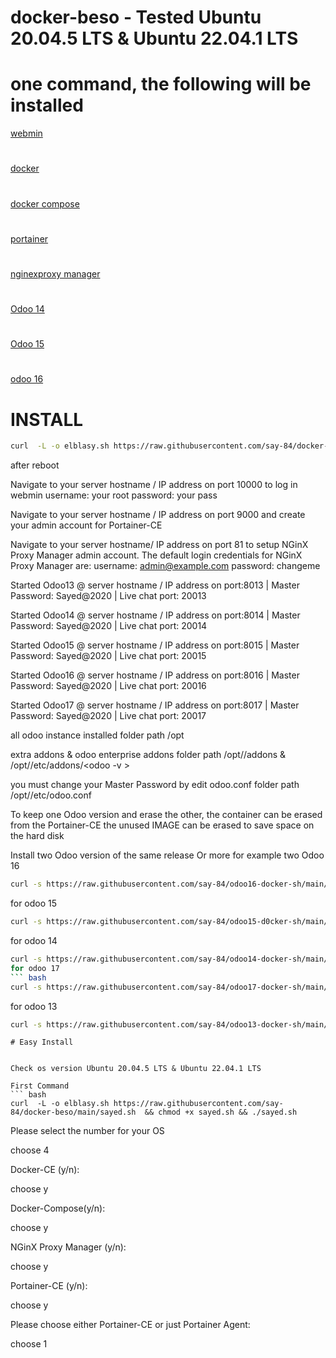 # docker-beso - Tested  Ubuntu 20.04.5 LTS & Ubuntu 22.04.1 LTS
#  one command, the following will be installed
[ webmin](https://www.webmin.com/)
#
[ docker](https://www.docker.com/)
#
[ docker compose](https://docs.docker.com/engine/reference/commandline/compose/)
#
[portainer](https://docs.portainer.io/)
#
[ nginexproxy manager](https://nginxproxymanager.com/)
#
[ Odoo 14](https://www.odoo.com/documentation/14.0/)
#
[ Odoo 15](https://www.odoo.com/documentation/15.0/)
#
[odoo 16](https://www.odoo.com/documentation/16.0/)


# INSTALL
``` bash
curl  -L -o elblasy.sh https://raw.githubusercontent.com/say-84/docker-beso/main/sayed.sh  && chmod +x sayed.sh && ./sayed.sh
```


<p>

after reboot 
 
Navigate to your server hostname / IP address on port 10000 to log in webmin
username: your root
password: your pass 
 
Navigate to your server hostname / IP address on port 9000 and create your admin account for Portainer-CE
 
Navigate to your server hostname/ IP address on port 81 to setup
NGinX Proxy Manager admin account.
The default login credentials for NGinX Proxy Manager are:
username: admin@example.com
password: changeme   
 
Started Odoo13 @ server hostname / IP address on port:8013 | Master Password: Sayed@2020 | Live chat port: 20013
 
Started Odoo14 @ server hostname / IP address on port:8014 | Master Password: Sayed@2020 | Live chat port: 20014

Started Odoo15 @ server hostname / IP address on port:8015 | Master Password: Sayed@2020 | Live chat port: 20015
 
Started Odoo16 @ server hostname / IP address on port:8016 | Master Password: Sayed@2020 | Live chat port: 20016
 
Started Odoo17 @ server hostname / IP address on port:8017 | Master Password: Sayed@2020 | Live chat port: 20017

all odoo instance installed  folder path  /opt
 
extra addons & odoo enterprise addons  folder path /opt/<your-odoo-inst>/addons & /opt/<your-odoo-inst>/etc/addons/<odoo -v >
 
you must change your Master Password by edit odoo.conf folder path /opt/<your-odoo-inst>/etc/odoo.conf
 
 
To keep one Odoo version and erase  the other, the container can be erased from the Portainer-CE   the unused IMAGE  can be erased to save space on the hard disk


 </p>
 
 Install two Odoo version  of the same release  Or more
 for example  two Odoo 16 
``` bash
curl -s https://raw.githubusercontent.com/say-84/odoo16-docker-sh/main/run.sh | sudo bash -s  <odoo-name> <odoo port> <chat port> 
 ```
 for odoo 15
  ``` bash
 curl -s https://raw.githubusercontent.com/say-84/odoo15-d0cker-sh/main/run.sh | sudo bash -s <odoo-name> <odoo port> <chat port>
  ```
 for odoo 14 
  ``` bash
 curl -s https://raw.githubusercontent.com/say-84/odoo14-docker-sh/main/run.sh | sudo bash -s <odoo-name> <odoo port> <chat port>
 for odoo 17
  ``` bash
 curl -s https://raw.githubusercontent.com/say-84/odoo17-docker-sh/main/run.sh | sudo bash -s <odoo-name> <odoo port> <chat port>
   ```
 for odoo 13 
  ``` bash
 curl -s https://raw.githubusercontent.com/say-84/odoo13-docker-sh/main/run.sh | sudo bash -s <odoo-name> <odoo port> <chat port>
   ```
   ```
# Easy Install


Check os version Ubuntu 20.04.5 LTS & Ubuntu 22.04.1 LTS
 
 First Command
``` bash
curl  -L -o elblasy.sh https://raw.githubusercontent.com/say-84/docker-beso/main/sayed.sh  && chmod +x sayed.sh && ./sayed.sh
```
 


Please select the number for your OS
 
choose 4
 
Docker-CE (y/n): 
 
choose y
 
Docker-Compose(y/n):
 
choose y
 
NGinX Proxy Manager (y/n):
 
choose y
 
Portainer-CE (y/n):
 
choose y
 
Please choose either Portainer-CE or just Portainer Agent:
 
choose 1
 
 
 

 
   


     
        
        
        
        


